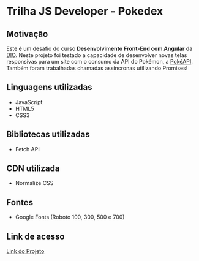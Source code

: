 # Trilha JS Developer - Pokedex

## Motivação

Este é um desafio do curso **Desenvolvimento Front-End com Angular** da [DIO](https://www.dio.me). Neste projeto foi testado a capacidade de desenvolver novas telas responsivas para um site com o consumo da API do Pokémon, a [PokéAPI](https://pokeapi.co). Também foram trabalhadas chamadas assíncronas utilizando Promises!

## Linguagens utilizadas

- JavaScript
- HTML5
- CSS3

## Bibliotecas utilizadas

- Fetch API

## CDN utilizada

- Normalize CSS

## Fontes

- Google Fonts (Roboto 100, 300, 500 e 700)

## Link de acesso

[Link do Projeto](https://gustavopimentaribeiro.github.io/js-developer-pokedex/)
